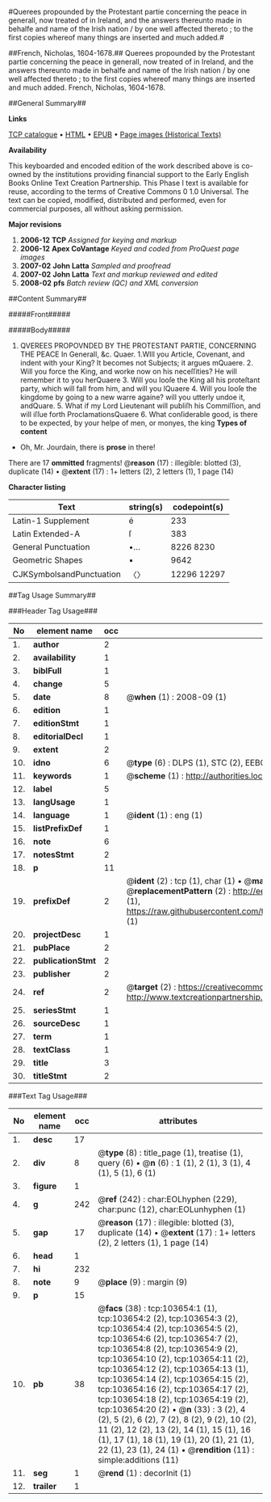 #Querees propounded by the Protestant partie concerning the peace in generall, now treated of in Ireland, and the answers thereunto made in behalfe and name of the Irish nation / by one well affected thereto ; to the first copies whereof many things are inserted and much added.#

##French, Nicholas, 1604-1678.##
Querees propounded by the Protestant partie concerning the peace in generall, now treated of in Ireland, and the answers thereunto made in behalfe and name of the Irish nation / by one well affected thereto ; to the first copies whereof many things are inserted and much added.
French, Nicholas, 1604-1678.

##General Summary##

**Links**

[TCP catalogue](http://www.ota.ox.ac.uk/tcp/)  • 
[HTML](http://tei.it.ox.ac.uk/tcp/Texts-HTML/free/A40/A40456.html)  • 
[EPUB](http://tei.it.ox.ac.uk/tcp/Texts-EPUB/free/A40/A40456.epub) • 
[Page images (Historical Texts)](https://data.historicaltexts.jisc.ac.uk/view?pubId=eebo-15539460e&pageId=eebo-15539460e-103654-1)

**Availability**

This keyboarded and encoded edition of the
	       work described above is co-owned by the institutions
	       providing financial support to the Early English Books
	       Online Text Creation Partnership. This Phase I text is
	       available for reuse, according to the terms of Creative
	       Commons 0 1.0 Universal. The text can be copied,
	       modified, distributed and performed, even for
	       commercial purposes, all without asking permission.

**Major revisions**

1. __2006-12__ __TCP__ *Assigned for keying and markup*
1. __2006-12__ __Apex CoVantage__ *Keyed and coded from ProQuest page images*
1. __2007-02__ __John Latta__ *Sampled and proofread*
1. __2007-02__ __John Latta__ *Text and markup reviewed and edited*
1. __2008-02__ __pfs__ *Batch review (QC) and XML conversion*

##Content Summary##

#####Front#####

#####Body#####

1. QVEREES PROPOVNDED BY THE PROTESTANT PARTIE, CONCERNING THE PEACE In Generall, &c.
Quaer. 1.WIll you Article, Covenant, and indent with your King? It becomes not Subjects; it argues mQuaere. 2. Will you force the King, and worke now on his neceſſities? He will remember it to you herQuaere 3. Will you looſe the King all his proteſtant party, which will fall from him, and will you lQuaere 4. Will you looſe the kingdome by going to a new warre againe? will you utterly undoe it, andQuare. 5. What if my Lord Lieutenant will publiſh his Commiſſion, and will iſſue forth ProclamationsQuaere 6. What conſiderable good, is there to be expected, by your helpe of men, or monyes, the king
**Types of content**

  * Oh, Mr. Jourdain, there is **prose** in there!

There are 17 **ommitted** fragments! 
 @__reason__ (17) : illegible: blotted (3), duplicate (14)  •  @__extent__ (17) : 1+ letters (2), 2 letters (1), 1 page (14)

**Character listing**


|Text|string(s)|codepoint(s)|
|---|---|---|
|Latin-1 Supplement|é|233|
|Latin Extended-A|ſ|383|
|General Punctuation|•…|8226 8230|
|Geometric Shapes|▪|9642|
|CJKSymbolsandPunctuation|〈〉|12296 12297|

##Tag Usage Summary##

###Header Tag Usage###

|No|element name|occ|attributes|
|---|---|---|---|
|1.|__author__|2||
|2.|__availability__|1||
|3.|__biblFull__|1||
|4.|__change__|5||
|5.|__date__|8| @__when__ (1) : 2008-09 (1)|
|6.|__edition__|1||
|7.|__editionStmt__|1||
|8.|__editorialDecl__|1||
|9.|__extent__|2||
|10.|__idno__|6| @__type__ (6) : DLPS (1), STC (2), EEBO-CITATION (1), OCLC (1), VID (1)|
|11.|__keywords__|1| @__scheme__ (1) : http://authorities.loc.gov/ (1)|
|12.|__label__|5||
|13.|__langUsage__|1||
|14.|__language__|1| @__ident__ (1) : eng (1)|
|15.|__listPrefixDef__|1||
|16.|__note__|6||
|17.|__notesStmt__|2||
|18.|__p__|11||
|19.|__prefixDef__|2| @__ident__ (2) : tcp (1), char (1)  •  @__matchPattern__ (2) : ([0-9\-]+):([0-9IVX]+) (1), (.+) (1)  •  @__replacementPattern__ (2) : http://eebo.chadwyck.com/downloadtiff?vid=$1&page=$2 (1), https://raw.githubusercontent.com/textcreationpartnership/Texts/master/tcpchars.xml#$1 (1)|
|20.|__projectDesc__|1||
|21.|__pubPlace__|2||
|22.|__publicationStmt__|2||
|23.|__publisher__|2||
|24.|__ref__|2| @__target__ (2) : https://creativecommons.org/publicdomain/zero/1.0/ (1), http://www.textcreationpartnership.org/docs/. (1)|
|25.|__seriesStmt__|1||
|26.|__sourceDesc__|1||
|27.|__term__|1||
|28.|__textClass__|1||
|29.|__title__|3||
|30.|__titleStmt__|2||


###Text Tag Usage###

|No|element name|occ|attributes|
|---|---|---|---|
|1.|__desc__|17||
|2.|__div__|8| @__type__ (8) : title_page (1), treatise (1), query (6)  •  @__n__ (6) : 1 (1), 2 (1), 3 (1), 4 (1), 5 (1), 6 (1)|
|3.|__figure__|1||
|4.|__g__|242| @__ref__ (242) : char:EOLhyphen (229), char:punc (12), char:EOLunhyphen (1)|
|5.|__gap__|17| @__reason__ (17) : illegible: blotted (3), duplicate (14)  •  @__extent__ (17) : 1+ letters (2), 2 letters (1), 1 page (14)|
|6.|__head__|1||
|7.|__hi__|232||
|8.|__note__|9| @__place__ (9) : margin (9)|
|9.|__p__|15||
|10.|__pb__|38| @__facs__ (38) : tcp:103654:1 (1), tcp:103654:2 (2), tcp:103654:3 (2), tcp:103654:4 (2), tcp:103654:5 (2), tcp:103654:6 (2), tcp:103654:7 (2), tcp:103654:8 (2), tcp:103654:9 (2), tcp:103654:10 (2), tcp:103654:11 (2), tcp:103654:12 (2), tcp:103654:13 (1), tcp:103654:14 (2), tcp:103654:15 (2), tcp:103654:16 (2), tcp:103654:17 (2), tcp:103654:18 (2), tcp:103654:19 (2), tcp:103654:20 (2)  •  @__n__ (33) : 3 (2), 4 (2), 5 (2), 6 (2), 7 (2), 8 (2), 9 (2), 10 (2), 11 (2), 12 (2), 13 (2), 14 (1), 15 (1), 16 (1), 17 (1), 18 (1), 19 (1), 20 (1), 21 (1), 22 (1), 23 (1), 24 (1)  •  @__rendition__ (11) : simple:additions (11)|
|11.|__seg__|1| @__rend__ (1) : decorInit (1)|
|12.|__trailer__|1||
